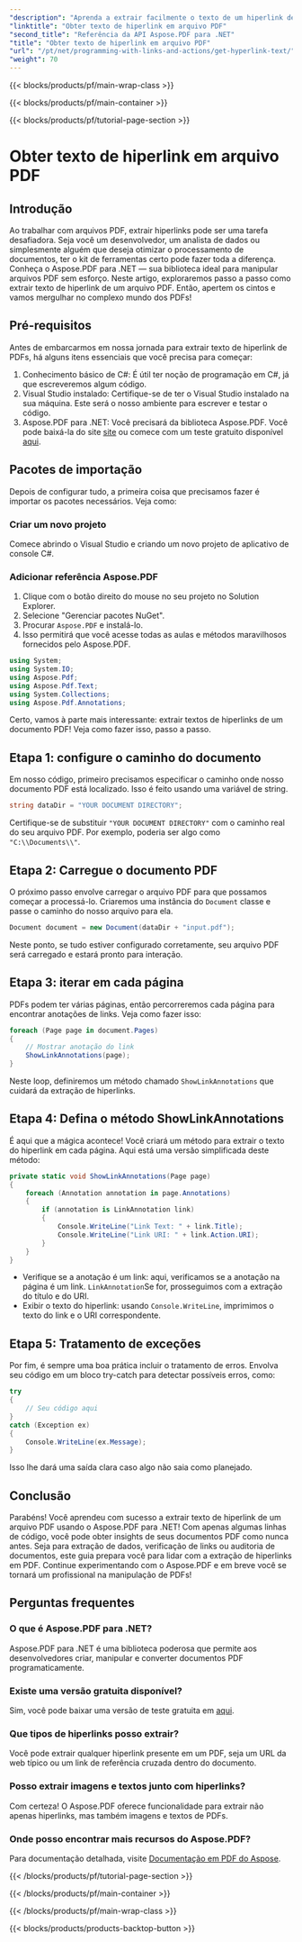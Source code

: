```yaml
---
"description": "Aprenda a extrair facilmente o texto de um hiperlink de um arquivo PDF usando o Aspose.PDF para .NET. Guia passo a passo e código incluídos."
"linktitle": "Obter texto de hiperlink em arquivo PDF"
"second_title": "Referência da API Aspose.PDF para .NET"
"title": "Obter texto de hiperlink em arquivo PDF"
"url": "/pt/net/programming-with-links-and-actions/get-hyperlink-text/"
"weight": 70
---
```


{{< blocks/products/pf/main-wrap-class >}}

{{< blocks/products/pf/main-container >}}

{{< blocks/products/pf/tutorial-page-section >}}

# Obter texto de hiperlink em arquivo PDF

## Introdução

Ao trabalhar com arquivos PDF, extrair hiperlinks pode ser uma tarefa desafiadora. Seja você um desenvolvedor, um analista de dados ou simplesmente alguém que deseja otimizar o processamento de documentos, ter o kit de ferramentas certo pode fazer toda a diferença. Conheça o Aspose.PDF para .NET — sua biblioteca ideal para manipular arquivos PDF sem esforço. Neste artigo, exploraremos passo a passo como extrair texto de hiperlink de um arquivo PDF. Então, apertem os cintos e vamos mergulhar no complexo mundo dos PDFs!

## Pré-requisitos

Antes de embarcarmos em nossa jornada para extrair texto de hiperlink de PDFs, há alguns itens essenciais que você precisa para começar:

1. Conhecimento básico de C#: É útil ter noção de programação em C#, já que escreveremos algum código.
2. Visual Studio instalado: Certifique-se de ter o Visual Studio instalado na sua máquina. Este será o nosso ambiente para escrever e testar o código.
3. Aspose.PDF para .NET: Você precisará da biblioteca Aspose.PDF. Você pode baixá-la do site [site](https://releases.aspose.com/pdf/net/) ou comece com um teste gratuito disponível [aqui](https://releases.aspose.com/).

## Pacotes de importação

Depois de configurar tudo, a primeira coisa que precisamos fazer é importar os pacotes necessários. Veja como:

### Criar um novo projeto

Comece abrindo o Visual Studio e criando um novo projeto de aplicativo de console C#.

### Adicionar referência Aspose.PDF

1. Clique com o botão direito do mouse no seu projeto no Solution Explorer.
2. Selecione "Gerenciar pacotes NuGet".
3. Procurar `Aspose.PDF` e instalá-lo.
4. Isso permitirá que você acesse todas as aulas e métodos maravilhosos fornecidos pelo Aspose.PDF.

```csharp
using System;
using System.IO;
using Aspose.Pdf;
using Aspose.Pdf.Text;
using System.Collections;
using Aspose.Pdf.Annotations;
```

Certo, vamos à parte mais interessante: extrair textos de hiperlinks de um documento PDF! Veja como fazer isso, passo a passo.

## Etapa 1: configure o caminho do documento

Em nosso código, primeiro precisamos especificar o caminho onde nosso documento PDF está localizado. Isso é feito usando uma variável de string. 

```csharp
string dataDir = "YOUR DOCUMENT DIRECTORY";
```

Certifique-se de substituir `"YOUR DOCUMENT DIRECTORY"` com o caminho real do seu arquivo PDF. Por exemplo, poderia ser algo como `"C:\\Documents\\"`.

## Etapa 2: Carregue o documento PDF

O próximo passo envolve carregar o arquivo PDF para que possamos começar a processá-lo. Criaremos uma instância do `Document` classe e passe o caminho do nosso arquivo para ela.

```csharp
Document document = new Document(dataDir + "input.pdf");
```

Neste ponto, se tudo estiver configurado corretamente, seu arquivo PDF será carregado e estará pronto para interação.

## Etapa 3: iterar em cada página

PDFs podem ter várias páginas, então percorreremos cada página para encontrar anotações de links. Veja como fazer isso:

```csharp
foreach (Page page in document.Pages)
{
    // Mostrar anotação do link
    ShowLinkAnnotations(page);
}
```

Neste loop, definiremos um método chamado `ShowLinkAnnotations` que cuidará da extração de hiperlinks. 

## Etapa 4: Defina o método ShowLinkAnnotations

É aqui que a mágica acontece! Você criará um método para extrair o texto do hiperlink em cada página. Aqui está uma versão simplificada deste método:

```csharp
private static void ShowLinkAnnotations(Page page)
{
    foreach (Annotation annotation in page.Annotations)
    {
        if (annotation is LinkAnnotation link)
        {
            Console.WriteLine("Link Text: " + link.Title);
            Console.WriteLine("Link URI: " + link.Action.URI);
        }
    }
}
```

- Verifique se a anotação é um link: aqui, verificamos se a anotação na página é um link. `LinkAnnotation`Se for, prosseguimos com a extração do título e do URI.
- Exibir o texto do hiperlink: usando `Console.WriteLine`, imprimimos o texto do link e o URI correspondente.

## Etapa 5: Tratamento de exceções

Por fim, é sempre uma boa prática incluir o tratamento de erros. Envolva seu código em um bloco try-catch para detectar possíveis erros, como:

```csharp
try
{
    // Seu código aqui
}
catch (Exception ex)
{
    Console.WriteLine(ex.Message);
}
```

Isso lhe dará uma saída clara caso algo não saia como planejado.

## Conclusão 

Parabéns! Você aprendeu com sucesso a extrair texto de hiperlink de um arquivo PDF usando o Aspose.PDF para .NET! Com apenas algumas linhas de código, você pode obter insights de seus documentos PDF como nunca antes. Seja para extração de dados, verificação de links ou auditoria de documentos, este guia prepara você para lidar com a extração de hiperlinks em PDF. Continue experimentando com o Aspose.PDF e em breve você se tornará um profissional na manipulação de PDFs!

## Perguntas frequentes

### O que é Aspose.PDF para .NET?
Aspose.PDF para .NET é uma biblioteca poderosa que permite aos desenvolvedores criar, manipular e converter documentos PDF programaticamente.

### Existe uma versão gratuita disponível?
Sim, você pode baixar uma versão de teste gratuita em [aqui](https://releases.aspose.com/).

### Que tipos de hiperlinks posso extrair?
Você pode extrair qualquer hiperlink presente em um PDF, seja um URL da web típico ou um link de referência cruzada dentro do documento.

### Posso extrair imagens e textos junto com hiperlinks?
Com certeza! O Aspose.PDF oferece funcionalidade para extrair não apenas hiperlinks, mas também imagens e textos de PDFs.

### Onde posso encontrar mais recursos do Aspose.PDF?
Para documentação detalhada, visite [Documentação em PDF do Aspose](https://reference.aspose.com/pdf/net/).

{{< /blocks/products/pf/tutorial-page-section >}}

{{< /blocks/products/pf/main-container >}}

{{< /blocks/products/pf/main-wrap-class >}}

{{< blocks/products/products-backtop-button >}}